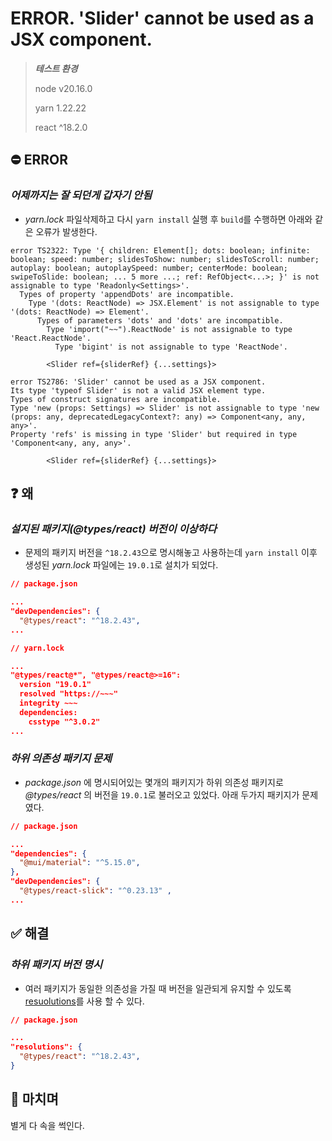 # ERROR. 'Slider' cannot be used as a JSX component.

> ***테스트 환경***
>
> node v20.16.0
> 
> yarn 1.22.22
> 
> react ^18.2.0
>

## ⛔ ERROR

### ***어제까지는 잘 되던게 갑자기 안됨***
- _yarn.lock_ 파일삭제하고 다시 `yarn install` 실행 후 `build`를 수행하면 아래와 같은 오류가 발생한다.

```Console
error TS2322: Type '{ children: Element[]; dots: boolean; infinite: boolean; speed: number; slidesToShow: number; slidesToScroll: number; autoplay: boolean; autoplaySpeed: number; centerMode: boolean; swipeToSlide: boolean; ... 5 more ...; ref: RefObject<...>; }' is not assignable to type 'Readonly<Settings>'.
  Types of property 'appendDots' are incompatible.
    Type '(dots: ReactNode) => JSX.Element' is not assignable to type '(dots: ReactNode) => Element'.
      Types of parameters 'dots' and 'dots' are incompatible.
        Type 'import("~~").ReactNode' is not assignable to type 'React.ReactNode'.
          Type 'bigint' is not assignable to type 'ReactNode'.

        <Slider ref={sliderRef} {...settings}>
```

```Console
error TS2786: 'Slider' cannot be used as a JSX component.
Its type 'typeof Slider' is not a valid JSX element type.
Types of construct signatures are incompatible.
Type 'new (props: Settings) => Slider' is not assignable to type 'new (props: any, deprecatedLegacyContext?: any) => Component<any, any, any>'.
Property 'refs' is missing in type 'Slider' but required in type 'Component<any, any, any>'.

        <Slider ref={sliderRef} {...settings}>
```

## ❓ 왜

### ***설지된 패키지(@types/react) 버전이 이상하다***
- 문제의 패키지 버전을 `^18.2.43`으로 명시해놓고 사용하는데 `yarn install` 이후 생성된 _yarn.lock_ 파일에는 `19.0.1`로 설치가 되었다.

```JSON
// package.json

...
"devDependencies": {
  "@types/react": "^18.2.43",
...
```

```JSON
// yarn.lock

...
"@types/react@*", "@types/react@>=16":
  version "19.0.1"
  resolved "https://~~~"
  integrity ~~~
  dependencies:
    csstype "^3.0.2"
...
```

### ***하위 의존성 패키지 문제***
- _package.json_ 에 명시되어있는 몇개의 패키지가 하위 의존성 패키지로 _@types/react_ 의 버전을 `19.0.1`로 불러오고 있었다. 아래 두가지 패키지가 문제였다.

```JSON
// package.json

...
"dependencies": {
  "@mui/material": "^5.15.0",        
},
"devDependencies": {
  "@types/react-slick": "^0.23.13" ,
...
```

## ✅ 해결

### ***하위 패키지 버전 명시***
- 여러 패키지가 동일한 의존성을 가질 때 버전을 일관되게 유지할 수 있도록 [resuolutions](https://classic.yarnpkg.com/lang/en/docs/selective-version-resolutions/)를 사용 할 수 있다.

```JSON
// package.json

...
"resolutions": {
  "@types/react": "^18.2.43",
}
```

## 👋 마치며
별게 다 속을 썩인다.

<br/>

<s id="adsense-bar"></s>